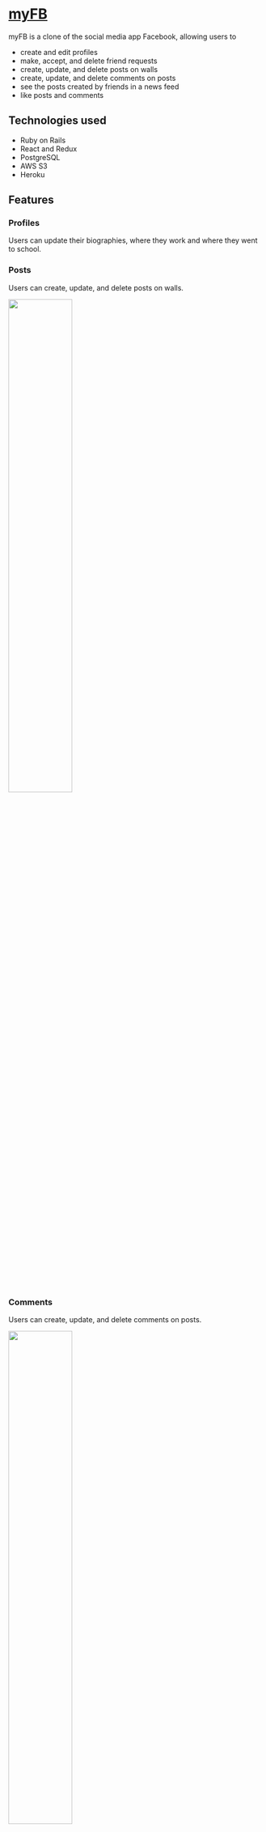 # [myFB](https://my-forest-buddies.herokuapp.com/)

myFB is a clone of the social media app Facebook, allowing users to 
* create and edit profiles
* make, accept, and delete friend requests
* create, update, and delete posts on walls
* create, update, and delete comments on posts
* see the posts created by friends in a news feed
* like posts and comments 

## Technologies used
* Ruby on Rails
* React and Redux
* PostgreSQL
* AWS S3
* Heroku

## Features
### Profiles
Users can update their biographies, where they work and where they went to school.

### Posts
Users can create, update, and delete posts on walls.

<img src="https://user-images.githubusercontent.com/80478925/125618052-6eea5bc1-d3f0-4c85-8a35-d5a26d12cac8.gif" width="50%">

### Comments
Users can create, update, and delete comments on posts.

<img src="https://user-images.githubusercontent.com/80478925/125617684-6f7d013d-c81f-49e0-ab35-daaa996701d8.gif" width="50%">

### Likes
Users can create and remove likes on posts and comments.

<img src="https://user-images.githubusercontent.com/80478925/125618002-4c1b15cc-a990-4d31-b15e-d2bb7a396aa5.gif" width="50%">
